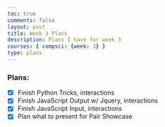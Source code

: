 ```yaml
---
toc: true
comments: false
layout: post
title: Week 3 Plans
description: Plans I have for week 3
courses: { compsci: {week: 3} }
type: plans
---
```


### Plans:
- [X] Finish Python Tricks, interactions
- [X] Finish JavaScript Output w/ Jquery, interactions
- [X] Finish JavaScript Input, interactions
- [X] Plan what to present for Pair Showcase